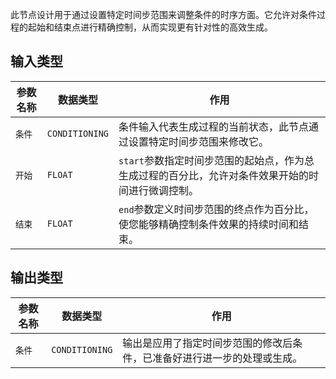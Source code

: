 此节点设计用于通过设置特定时间步范围来调整条件的时序方面。它允许对条件过程的起始和结束点进行精确控制，从而实现更有针对性的高效生成。

## 输入类型

| 参数名称 | 数据类型 | 作用 |
| --- | --- | --- |
| `条件` | `CONDITIONING` | 条件输入代表生成过程的当前状态，此节点通过设置特定时间步范围来修改它。 |
| `开始` | `FLOAT` | `start`参数指定时间步范围的起始点，作为总生成过程的百分比，允许对条件效果开始的时间进行微调控制。 |
| `结束` | `FLOAT` | `end`参数定义时间步范围的终点作为百分比，使您能够精确控制条件效果的持续时间和结束。 |

## 输出类型

| 参数名称 | 数据类型 | 作用 |
| --- | --- | --- |
| `条件` | `CONDITIONING` | 输出是应用了指定时间步范围的修改后条件，已准备好进行进一步的处理或生成。 |